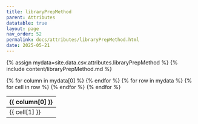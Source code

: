 ```yaml
---
title: libraryPrepMethod
parent: Attributes
datatable: true
layout: page
nav_order: 52
permalink: docs/attributes/libraryPrepMethod.html
date: 2025-05-21
---
```

{% assign mydata=site.data.csv.attributes.libraryPrepMethod %}
{% include content/libraryPrepMethod.md %}
<table id="myTable" class="display" style="width:100%">
    <thead>
    {% for column in mydata[0] %}
        <th>{{ column[0] }}</th>
    {% endfor %}
    </thead>
    <tbody>
    {% for row in mydata %}
        <tr>
        {% for cell in row %}
            <td>{{ cell[1] }}</td>
        {% endfor %}
        </tr>
    {% endfor %}
    </tbody>
</table>
<script type="text/javascript">
  $(document).ready(function () {
    $('#myTable').DataTable({
      responsive: true,
      deferRender: false,
      paging: false,
      order: [],
    });
  });
</script>
